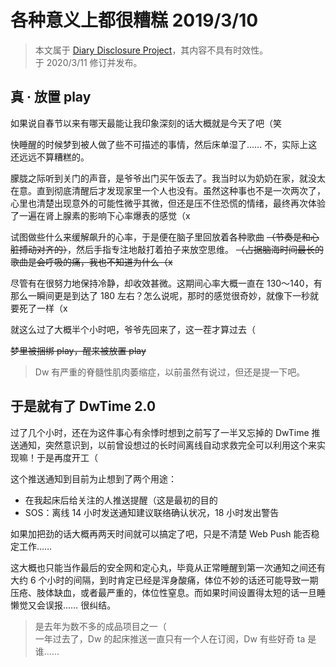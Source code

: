 <h1>
    各种意义上都很糟糕
    <date>2019/3/10</date>
</h1>

> 本文属于 [Diary Disclosure Project](/articles/Diary-Disclosure-Project)，其内容不具有时效性。  
> 于 2020/3/11 修订并发布。

## 真 · 放置 play

如果说自春节以来有哪天最能让我印象深刻的话大概就是今天了吧（笑

快睡醒的时候梦到被人做了些不可描述的事情，然后床单湿了…… 不，实际上这还远远不算糟糕的。

朦胧之际听到关门的声音，是爷爷出门买午饭去了。我当时以为奶奶在家，就没太在意。直到彻底清醒后才发现家里一个人也没有。虽然这种事也不是一次两次了，心里也清楚出现意外的可能性微乎其微，但还是压不住恐慌的情绪，最终再次体验了一遍在肾上腺素的影响下心率爆表的感觉（x

试图做些什么来缓解飙升的心率，于是便在脑子里回放着各种歌曲 ~~（节奏是和心脏搏动对齐的）~~，然后手指专注地敲打着拍子来放空思维。 ~~（占据脑海时间最长的歌曲是会呼吸的痛，我也不知道为什么（x~~

尽管有在很努力地保持冷静，却收效甚微。这期间心率大概一直在 130～140，有那么一瞬间更是到达了 180 左右？怎么说呢，那时的感觉很奇妙，就像下一秒就要死了一样（x

就这么过了大概半个小时吧，爷爷先回来了，这一茬才算过去（

~~梦里被捆绑 play，醒来被放置 play~~

> Dw 有严重的脊髓性肌肉萎缩症，以前虽然有说过，但还是提一下吧。

## 于是就有了 DwTime 2.0

过了几个小时，还在为这件事心有余悸时想到之前写了一半又忘掉的 DwTime 推送通知，突然意识到，以前曾设想过的长时间离线自动求救完全可以利用这个来实现嘛！于是再度开工（

这个推送通知到目前为止想到了两个用途：

* 在我起床后给关注的人推送提醒（这是最初的目的
* SOS：离线 14 小时发送通知建议联络确认状况，18 小时发出警告

如果加把劲的话大概再两天时间就可以搞定了吧，只是不清楚 Web Push 能否稳定工作……

这大概也只能当作最后的安全网和定心丸，毕竟从正常睡醒到第一次通知之间还有大约 6 个小时的间隔，到时肯定已经是浑身酸痛，体位不妙的话还可能导致一期压疮、肢体缺血，或者最严重的，体位性窒息。而如果时间设置得太短的话一旦睡懒觉又会误报…… 很纠结。

> 是去年为数不多的成品项目之一（  
> 一年过去了，Dw 的起床推送一直只有一个人在订阅，Dw 有些好奇 ta 是谁……

